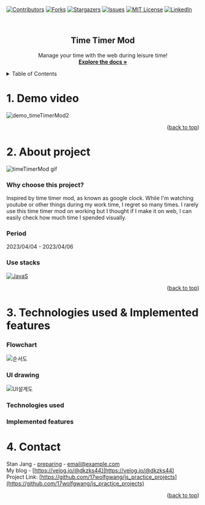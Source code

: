 <!-- Improved compatibility of back to top link: See: https://github.com/othneildrew/Best-README-Template/pull/73 -->

<a name="readme-top"></a>

[![Contributors][contributors-shield]][contributors-url]
[![Forks][forks-shield]][forks-url]
[![Stargazers][stars-shield]][stars-url]
[![Issues][issues-shield]][issues-url]
[![MIT License][license-shield]][license-url]
[![LinkedIn][linkedin-shield]][linkedin-url]

<!-- PROJECT LOGO -->
<br />
<div align="center">

  <h2 align="center">Time Timer Mod</h2>
  <p align="center">
    Manage your time with the web during leisure time!
    <br />
    <a href="https://github.com/17wolfgwang/js_practice_projects/tree/master/%EC%9D%B8%EB%AC%BC%EB%A7%9E%EC%B6%94%EA%B8%B0%EA%B2%8C%EC%9E%84"><strong>Explore the docs »</strong></a>
    <br />
</div>

<!-- TABLE OF CONTENTS -->
<details>
  <summary>Table of Contents</summary>
  <ol>
    <li>
      <a href="#about-the-project">About The Project</a>
      <ul>
        <li><a href="#built-with">Built With</a></li>
      </ul>
    </li>
    <li>
      <a href="#getting-started">Getting Started</a>
      <ul>
        <li><a href="#prerequisites">Prerequisites</a></li>
        <li><a href="#installation">Installation</a></li>
      </ul>
    </li>
    <li><a href="#usage">Usage</a></li>
    <li><a href="#roadmap">Roadmap</a></li>
    <li><a href="#contributing">Contributing</a></li>
    <li><a href="#license">License</a></li>
    <li><a href="#contact">Contact</a></li>
  </ol>
</details>

<!-- ABOUT THE PROJECT -->

# 1. Demo video

![demo_timeTimerMod2](https://user-images.githubusercontent.com/129382685/230183030-ee6bedf3-339a-4872-8547-e51464f9a7fe.gif)

<p align="right">(<a href="#readme-top">back to top</a>)</p>

# 2. About project

![timeTimerMod gif](https://user-images.githubusercontent.com/129382685/230180077-3ccdf76d-82ff-4604-b8f2-d7c21f86143a.gif)

### Why choose this project?

Inspired by time timer mod, as known as google clock. While I'm watching youtube or other things during my work time, I regret so many times. I rarely use this time timer mod on working but I thought if I make it on web, I can easily check how much time I spended visually.

### Period

2023/04/04 - 2023/04/06

### Use stacks

[![JavaS][javascript.com]][javascript-url]

<p align="right">(<a href="#readme-top">back to top</a>)</p>

<!-- GETTING STARTED -->

# 3. Technologies used & Implemented features

### Flowchart

![순서도](https://user-images.githubusercontent.com/129382685/230182235-218c3865-98f2-43c3-b4fe-82269a38c66c.jpg)

### UI drawing

![UI설계도](https://user-images.githubusercontent.com/129382685/230182340-9832e320-4674-4194-9727-3dcdbf3c2682.jpg)

### Technologies used

### Implemented features

<!-- CONTACT -->

# 4. Contact

Stan Jang - [preparing](url) - email@example.com<br/>
My blog - [https://velog.io/@dkzks44](https://velog.io/@dkzks44)<br/>
Project Link: [https://github.com/17wolfgwang/js_practice_projects](https://github.com/17wolfgwang/js_practice_projects)

<p align="right">(<a href="#readme-top">back to top</a>)</p>

<!-- MARKDOWN LINKS & IMAGES -->
<!-- https://www.markdownguide.org/basic-syntax/#reference-style-links -->

[contributors-shield]: https://img.shields.io/github/contributors/othneildrew/Best-README-Template.svg?style=for-the-badge
[contributors-url]: https://github.com/othneildrew/Best-README-Template/graphs/contributors
[forks-shield]: https://img.shields.io/github/forks/othneildrew/Best-README-Template.svg?style=for-the-badge
[forks-url]: https://github.com/othneildrew/Best-README-Template/network/members
[stars-shield]: https://img.shields.io/github/stars/othneildrew/Best-README-Template.svg?style=for-the-badge
[stars-url]: https://github.com/othneildrew/Best-README-Template/stargazers
[issues-shield]: https://img.shields.io/github/issues/othneildrew/Best-README-Template.svg?style=for-the-badge
[issues-url]: https://github.com/othneildrew/Best-README-Template/issues
[license-shield]: https://img.shields.io/github/license/othneildrew/Best-README-Template.svg?style=for-the-badge
[license-url]: https://github.com/othneildrew/Best-README-Template/blob/master/LICENSE.txt
[linkedin-shield]: https://img.shields.io/badge/-LinkedIn-black.svg?style=for-the-badge&logo=linkedin&colorB=555
[linkedin-url]: https://linkedin.com/in/othneildrew
[product-screenshot]: images/screenshot.png
[next.js]: https://img.shields.io/badge/next.js-000000?style=for-the-badge&logo=nextdotjs&logoColor=white
[next-url]: https://nextjs.org/
[react.js]: https://img.shields.io/badge/React-20232A?style=for-the-badge&logo=react&logoColor=61DAFB
[react-url]: https://reactjs.org/
[vue.js]: https://img.shields.io/badge/Vue.js-35495E?style=for-the-badge&logo=vuedotjs&logoColor=4FC08D
[vue-url]: https://vuejs.org/
[angular.io]: https://img.shields.io/badge/Angular-DD0031?style=for-the-badge&logo=angular&logoColor=white
[angular-url]: https://angular.io/
[svelte.dev]: https://img.shields.io/badge/Svelte-4A4A55?style=for-the-badge&logo=svelte&logoColor=FF3E00
[svelte-url]: https://svelte.dev/
[laravel.com]: https://img.shields.io/badge/Laravel-FF2D20?style=for-the-badge&logo=laravel&logoColor=white
[laravel-url]: https://laravel.com
[bootstrap.com]: https://img.shields.io/badge/Bootstrap-563D7C?style=for-the-badge&logo=bootstrap&logoColor=white
[bootstrap-url]: https://getbootstrap.com
[jquery.com]: https://img.shields.io/badge/jQuery-0769AD?style=for-the-badge&logo=jquery&logoColor=white
[jquery-url]: https://jquery.com
[javascript.com]: https://img.shields.io/badge/js-563D7C?style=for-the-badge&logo=js&logoColor=white
[javascript-url]: https://www.javascript.com/
